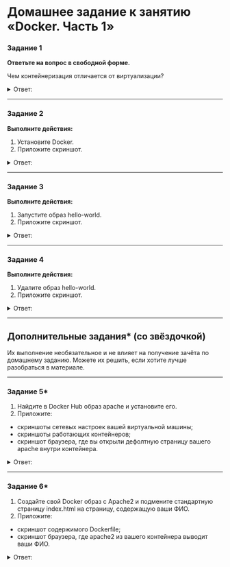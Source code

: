 # Домашнее задание к занятию «Docker. Часть 1»

### Задание 1

**Ответьте на вопрос в свободной форме.** 

Чем контейнеризация отличается от виртуализации?

<details> 
<summary> Ответ:  </summary>

> Виртуализация — это копия физической машины. Программа виртуализации установлена в операционной системе физической машины. Виртуальных машин может быть любое количество, зависит от ресурсов физической машины. 
 
> Контейнеризация — это программный код, благодаря которому можно приложение запаковать и сделать его переносимым, чтобы запускать его во всех типах физических или виртуальных сред.
 
> Отличие — основное это принцип работы. Контейнер — это образ программы от есть файл. Виртуализация используют гипервизоры, которые обеспечивают связь между гостевой операционной системой и операционной системой хоста. И размеры виртуальные машины занимают гигабайты, а файлы контейнеров меньшие, их объем измеряется в МБ. 

</details> 

---

### Задание 2 

**Выполните действия:**

1. Установите Docker.
1. Приложите скриншот.

<details> 
<summary> Ответ:  </summary>
 Установим Docker на вирт машина с Alpine 
 Команда 
 
 ```
 apk add docker docker-compose
 ```
 
![](https://user-images.githubusercontent.com/134618774/243060948-ca0b87ab-f1e7-49f3-9148-f3732d6941c0.png)
 
Запустим и проверим Docker

![](https://user-images.githubusercontent.com/134618774/243061483-467d1538-2f89-4b24-8af3-d9b207c29f41.png) 
 
</details> 

---

### Задание 3

**Выполните действия:**

1. Запустите образ hello-world.
1. Приложите скриншот.

<details> 
<summary> Ответ:  </summary>
 Команда 
 
 ```
 docker run hello-world.
 ```
 
 запустит образ Hello- world
 
 Команда 
 
 ```
 docker images
 ```
 список образов
 
 ![](https://user-images.githubusercontent.com/134618774/243063491-7009d194-7142-495c-ba51-c8627f83b58a.png)
</details> 

---

### Задание 4 

**Выполните действия:**

1. Удалите образ hello-world.
1. Приложите скриншот.

<details> 
<summary> Ответ:  </summary>
 
</details> 

---

## Дополнительные задания* (со звёздочкой)

Их выполнение необязательное и не влияет на получение зачёта по домашнему заданию. Можете их решить, если хотите лучше разобраться в материале.

---

### Задание 5*

1. Найдите в Docker Hub образ apache и установите его.
1. Приложите:
 * скриншоты сетевых настроек вашей виртуальной машины;
 * скриншоты работающих контейнеров;
 * скриншот браузера, где вы открыли дефолтную страницу вашего apache внутри контейнера.

<details> 
<summary> Ответ:  </summary>
 
</details> 

---

### Задание 6*

1. Создайте свой Docker образ с Apache2 и подмените стандартную страницу index.html на страницу, содержащую ваши ФИО.
1. Приложите:
 * скриншот содержимого Dockerfile;
 * скриншот браузера, где apache2 из вашего контейнера выводит ваши ФИО.

<details> 
<summary> Ответ:  </summary>
 
</details> 
